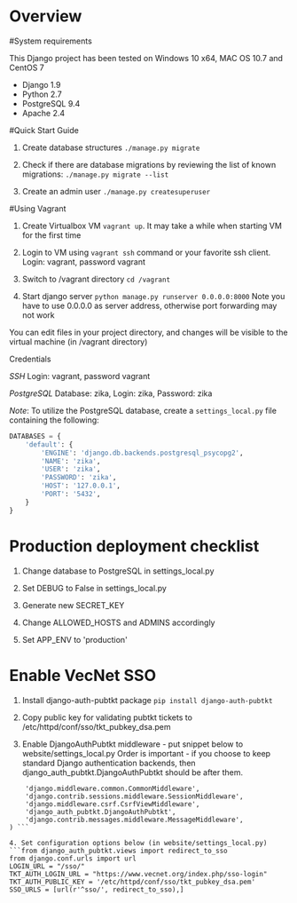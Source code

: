 # Overview



#System requirements

This Django project has been tested on Windows 10 x64, MAC OS 10.7 and CentOS 7

* Django 1.9
* Python 2.7
* PostgreSQL 9.4
* Apache 2.4

#Quick Start Guide
1. Create database structures
    `./manage.py migrate`

2. Check if there are database migrations by reviewing the list of known migrations:
    `./manage.py migrate --list`

3. Create an admin user
   `./manage.py createsuperuser`


#Using Vagrant

1. Create Virtualbox VM `vagrant up`. It may take a while when starting VM for the first time

2. Login to VM using `vagrant ssh` command or your favorite ssh client. Login: vagrant, password vagrant

3. Switch to /vagrant directory `cd /vagrant`

4. Start django server `python manage.py runserver 0.0.0.0:8000`
Note you have to use 0.0.0.0 as server address, otherwise port forwarding may not work

You can edit files in your project directory, and changes will be visible to the virtual machine
(in /vagrant directory)

Credentials

*SSH* Login: vagrant, password vagrant

*PostgreSQL* Database: zika, Login: zika, Password: zika

*Note*: To utilize the PostgreSQL database, create a `settings_local.py` file containing the following:
```python
DATABASES = {
    'default': {
        'ENGINE': 'django.db.backends.postgresql_psycopg2',
        'NAME': 'zika',
        'USER': 'zika',
        'PASSWORD': 'zika',
        'HOST': '127.0.0.1',
        'PORT': '5432',
    }
}
```

# Production deployment checklist

1. Change database to PostgreSQL in settings_local.py

2. Set DEBUG to False in settings_local.py

3. Generate new SECRET_KEY
 
4. Change ALLOWED_HOSTS and ADMINS accordingly

5. Set APP_ENV to 'production'

# Enable VecNet SSO

1. Install django-auth-pubtkt package
`pip install django-auth-pubtkt`

2. Copy public key for validating pubtkt tickets to /etc/httpd/conf/sso/tkt_pubkey_dsa.pem

3. Enable DjangoAuthPubtkt middleware - put snippet below to website/settings_local.py
Order is important - if you choose to keep standard Django authentication 
backends, then django_auth_pubtkt.DjangoAuthPubtkt should be after them.
```MIDDLEWARE_CLASSES = (
    'django.middleware.common.CommonMiddleware',
    'django.contrib.sessions.middleware.SessionMiddleware',
    'django.middleware.csrf.CsrfViewMiddleware',
    'django_auth_pubtkt.DjangoAuthPubtkt',
    'django.contrib.messages.middleware.MessageMiddleware',
) ```

4. Set configuration options below (in website/settings_local.py)
```from django_auth_pubtkt.views import redirect_to_sso
from django.conf.urls import url
LOGIN_URL = "/sso/"
TKT_AUTH_LOGIN_URL = "https://www.vecnet.org/index.php/sso-login"
TKT_AUTH_PUBLIC_KEY = '/etc/httpd/conf/sso/tkt_pubkey_dsa.pem'
SSO_URLS = [url(r'^sso/', redirect_to_sso),]
```


